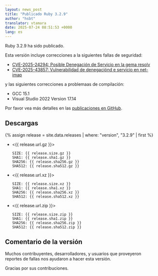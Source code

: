 ```yaml
---
layout: news_post
title: "Publicado Ruby 3.2.9"
author: "hsbt"
translator: vtamara
date: 2025-07-24 08:51:53 +0000
lang: es
---
```


Ruby 3.2.9 ha sido publicado.

Esta versión incluye correcciones a la siguientes fallas de seguridad:

* [CVE-2025-24294: Posible Denegación de Servicio en la gema resolv](https://www.ruby-lang.org/es/news/2025/07/08/dos-resolv-cve-2025-24294/)
* [CVE-2025-43857: Vulnerabilidad de denegaciónd e servicio en net-imap](https://www.ruby-lang.org/es/news/2025/04/28/dos-net-imap-cve-2025-43857/)


y las siguientes correcciones a problemaas de compilación:

* GCC 15.1
* Visual Studio 2022 Version 17.14

Por favor vea más detalles en las [publicaciones en GitHub](https://github.com/ruby/ruby/releases/tag/v3_2_9).

## Descargas

{% assign release = site.data.releases | where: "version", "3.2.9" | first %}

* <{{ release.url.gz }}>

      SIZE: {{ release.size.gz }}
      SHA1: {{ release.sha1.gz }}
      SHA256: {{ release.sha256.gz }}
      SHA512: {{ release.sha512.gz }}

* <{{ release.url.xz }}>

      SIZE: {{ release.size.xz }}
      SHA1: {{ release.sha1.xz }}
      SHA256: {{ release.sha256.xz }}
      SHA512: {{ release.sha512.xz }}

* <{{ release.url.zip }}>

      SIZE: {{ release.size.zip }}
      SHA1: {{ release.sha1.zip }}
      SHA256: {{ release.sha256.zip }}
      SHA512: {{ release.sha512.zip }}

## Comentario de la versión

Muchos contribuyentes, desarrolladores, y usuarios que proveyeron reportes
de fallas nos ayudaron a hacer esta versión.

Gracias por sus contribuciones.
